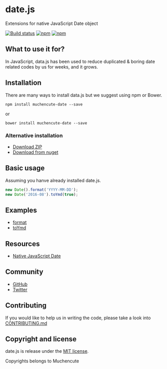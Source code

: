 # date.js
Extensions for native JavaScript Date object

[![Build status](https://travis-ci.org/muchencute/date.js.png?branch=master)](https://travis-ci.org/muchencute/date.js)
[![npm](https://img.shields.io/github/contributors/muchencute/date.js.svg)](https://github.com/muchencute/date.js/graphs/contributors)
[![npm](https://img.shields.io/github/license/muchencute/date.js.svg)](https://github.com/muchencute/date.js/blob/master/LICENSE)

## What to use it for?
In JavaScript, data.js has been used to reduce duplicated & boring date related codes by us for weeks, and it grows.
 
## Installation
There are many ways to install data.js but we suggest using npm or Bower.

```
npm install muchencute-date --save
```
or
```
bower install muchencute-date --save
```

### Alternative installation
- [Download ZIP](https://github.com/muchencute/date.js/archive/master.zip)
- [Download from nuget](https://www.nuget.org/packages/muchencute/)

## Basic usage
Assuming you hanve already installed date.js.

```javascript
new Date().format('YYYY-MM-DD');
new Date('2016-08').toYmd(true);
```

## Examples
- [format]()
- [toYmd]()

## Resources
- [Native JavaScript Date](https://developer.mozilla.org/en-US/docs/Web/JavaScript/Reference/Global_Objects/Date)

## Community
- [GitHub](https://github.com/muchencute/date.js/issues)
- [Twitter](https://twitter.com/HelloMuchencute)

## Contributing
If you would like to help us in writing the code, please take a look into [CONTRIBUTING.md](https://github.com/muchencute/date.js/blob/master/CONTRIBUTING.md)

## Copyright and license
date.js is release under the [MIT license](https://github.com/muchencute/date.js/blob/master/LICENSE).

Copyrights belongs to Muchencute